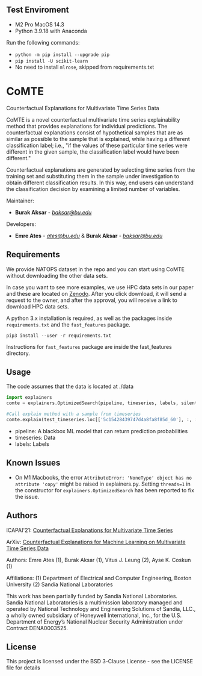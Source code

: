 ## Test Enviroment
* M2 Pro MacOS 14.3
* Python 3.9.18 with Anaconda

Run the following commands:
* `python -m pip install --upgrade pip`
* `pip install -U scikit-learn`
* No need to install `mlrose`, skipped from requirements.txt

# CoMTE
Counterfactual Explanations for Multivariate Time Series Data

CoMTE is a novel counterfactual
multivariate time series explainability method that provides explanations for
individual predictions. The counterfactual explanations consist of hypothetical
samples that are as similar as possible to the sample that is explained, while
having a different classification label; i.e., "if the values of these
particular time series were different in the given sample, the classification
label would have been different." 

Counterfactual explanations are generated by selecting time series from the training set and substituting them in the sample
under investigation to obtain different classification results. In this way, end
users can understand the classification decision by examining a limited number of variables.

Maintainer: 
* **Burak Aksar** - *baksar@bu.edu* 

Developers:  
* **Emre Ates** - *ates@bu.edu*  & **Burak Aksar** - *baksar@bu.edu* 


## Requirements

We provide NATOPS dataset in the repo and you can start using CoMTE without downloading the other data sets.

In case you want to see more examples, we use HPC data sets in our paper and these are located on [Zenodo](https://doi.org/10.5281/zenodo.3760027). After you click download, it will send a request to the owner, and after the approval, you will receive a link to download HPC data sets. 


A python 3.x installation is required, as well as the packages inside
`requirements.txt` and the `fast_features` package. 

```
pip3 install --user -r requirements.txt
```

Instructions for `fast_features` package are inside the fast_features directory.



## Usage

The code assumes that the data is located at ./data

```python
import explainers
comte = explainers.OptimizedSearch(pipeline, timeseries, labels, silent=False, threads=1)

#Call explain method with a sample from timeseries
comte.explain(test_timeseries.loc[['5c15428439747d4a8fa8f85d_60'], :, :], to_maximize=5, savefig=False)
```

* pipeline: A blackbox ML model that can return prediction probabilities
* timeseries: Data
* labels: Labels


## Known Issues
* On M1 Macbooks, the error `AttributeError: 'NoneType' object has no attribute 'copy'` 
  might be raised in explainers.py. Setting `threads=1` in the constructor for 
  `explainers.OptimizedSearch` has been reported to fix the issue.


## Authors

ICAPAI'21: [Counterfactual Explanations for
Multivariate Time Series](https://www.bu.edu/peaclab/files/2021/05/CoMTE___ICAPAI.pdf)


ArXiv: [Counterfactual Explanations for Machine Learning
on Multivariate Time Series Data](https://arxiv.org/pdf/2008.10781.pdf)

Authors:
    Emre Ates (1), Burak Aksar (1), Vitus J. Leung (2), Ayse K. Coskun (1)

Affiliations:
    (1) Department of Electrical and Computer Engineering, Boston University
    (2) Sandia National Laboratories

This work has been partially funded by Sandia National Laboratories. Sandia
National Laboratories is a multimission laboratory managed and operated by
National Technology and Engineering Solutions of Sandia, LLC., a wholly owned
subsidiary of Honeywell International, Inc., for the U.S. Department of
Energy’s National Nuclear Security Administration under Contract DENA0003525.

## License

This project is licensed under the BSD 3-Clause License - see the LICENSE file for details



